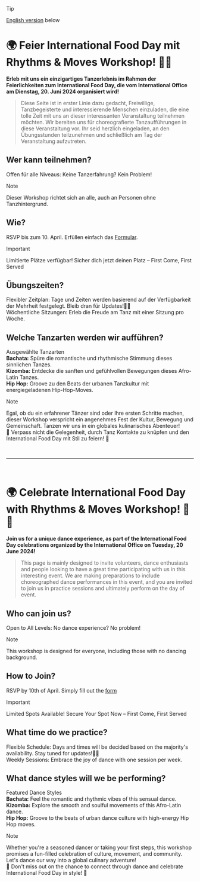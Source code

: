 > [!TIP]
> [English version](https://github.com/TH-OWL-Lemgo/FoodNCultureFestival2024/#-celebrate-international-food-day-with-rhythms--moves-workshop-) below

# 🌍 Feier International Food Day mit Rhythms & Moves Workshop! 🕺💃 
**Erleb mit uns ein einzigartiges Tanzerlebnis im Rahmen der Feierlichkeiten zum International Food Day, die vom International Office am Dienstag, 20. Juni 2024 organisiert wird!**
> Diese Seite ist in erster Linie dazu gedacht, Freiwillige, Tanzbegeisterte und interessierende Menschen einzuladen, die eine tolle Zeit mit uns an dieser interessanten Veranstaltung teilnehmen möchten. Wir bereiten uns für choreografierte Tanzaufführungen in diese Veranstaltung vor. Ihr seid herzlich eingeladen, an den Übungsstunden teilzunehmen und schließlich am Tag der Veranstaltung aufzutreten.

## Wer kann teilnehmen?
Offen für alle Niveaus: Keine Tanzerfahrung? Kein Problem!
> [!NOTE]
> Dieser Workshop richtet sich an alle, auch an Personen ohne Tanzhintergrund.

## Wie?
RSVP bis zum 10. April. Erfüllen einfach das [Formular](https://forms.gle/NowkEqskm86G21UD7).
> [!IMPORTANT]
> Limitierte Plätze verfügbar! Sicher dich jetzt deinen Platz – First Come, First Served

## Übungszeiten?
Flexibler Zeitplan: Tage und Zeiten werden basierend auf der Verfügbarkeit der Mehrheit festgelegt. Bleib dran für Updates!🕺💃 <br>
Wöchentliche Sitzungen: Erleb die Freude am Tanz mit einer Sitzung pro Woche.

## Welche Tanzarten werden wir aufführen?
Ausgewählte Tanzarten<br>
**Bachata:** Spüre die romantische und rhythmische Stimmung dieses sinnlichen Tanzes. <br>
**Kizomba:** Entdecke die sanften und gefühlvollen Bewegungen dieses Afro-Latin Tanzes. <br>
**Hip Hop:** Groove zu den Beats der urbanen Tanzkultur mit energiegeladenen Hip-Hop-Moves. <br>

> [!NOTE]
> Egal, ob du ein erfahrener Tänzer sind oder Ihre ersten Schritte machen, dieser Workshop verspricht ein angenehmes Fest der Kultur, Bewegung und Gemeinschaft. Tanzen wir uns in ein globales kulinarisches Abenteuer! <br>
> 🌟 Verpass nicht die Gelegenheit, durch Tanz Kontakte zu knüpfen und den International Food Day mit Stil zu feiern! 🌟

<br><hr><br>

# 🌍 Celebrate International Food Day with Rhythms & Moves Workshop! 🕺💃 
**Join us for a unique dance experience, as part of the International Food Day celebrations organized by the International Office on Tuesday, 20 June 2024!**
> This page is mainly designed to invite volunteers, dance enthusiasts and people looking to have a great time participating with us in this interesting event. We are making preparations to include choreographed dance performances in this event, and you are invited to join us in practice sessions and ultimately perform on the day of event.

## Who can join us?
Open to All Levels: No dance experience? No problem!
> [!NOTE]
> This workshop is designed for everyone, including those with no dancing background. 

## How to Join?
RSVP by 10th of April. Simply fill out the [form](https://forms.gle/NowkEqskm86G21UD7)
> [!IMPORTANT]
> Limited Spots Available! Secure Your Spot Now – First Come, First Served

## What time do we practice?
Flexible Schedule: Days and times will be decided based on the majority's availability. Stay tuned for updates!🕺💃 <br>
Weekly Sessions: Embrace the joy of dance with one session per week. 

## What dance styles will we be performing?
Featured Dance Styles<br>
**Bachata:** Feel the romantic and rhythmic vibes of this sensual dance. <br>
**Kizomba:** Explore the smooth and soulful movements of this Afro-Latin dance. <br>
**Hip Hop:** Groove to the beats of urban dance culture with high-energy Hip Hop moves. <br>

> [!NOTE]
> Whether you're a seasoned dancer or taking your first steps, this workshop promises a fun-filled celebration of culture, movement, and community. Let's dance our way into a global culinary adventure! <br>
> 🌟 Don't miss out on the chance to connect through dance and celebrate International Food Day in style! 🌟
